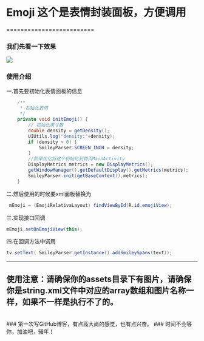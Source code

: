# Emoji 这个是表情封装面板，方便调用
=========================
### 我们先看一下效果
![](http://img.blog.csdn.net/20170606120403645?watermark/2/text/aHR0cDovL2Jsb2cuY3Nkbi5uZXQvbGk1Njg1OTE4/font/5a6L5L2T/fontsize/400/fill/I0JBQkFCMA==/dissolve/70/gravity/Center)
### 使用介绍
一.首先要初始化表情面板的信息
```Java   
    /**
     * 初始化表情
     */
    private void initEmoji() {
        // 初始化英寸数
        double density = getDensity();
        UIUtils.log("density:"+density);
        if (density > 0) {
            SmileyParser.SCREEN_INCH = density;
        }
        //如果优化将这个初始化到首页MainActivity
        DisplayMetrics metrics = new DisplayMetrics();
        getWindowManager().getDefaultDisplay().getMetrics(metrics);
        SmileyParser.init(getBaseContext(),metrics);
    }
```
二.然后使用的时候要xml面板替换为
```Java
 mEmoji = (EmojiRelativaLayout) findViewById(R.id.emojiView);
 ```
三.实现接口回调
```Java
mEmoji.setOnEmojiView(this);
```
四.在回调方法中调用
```Java
tv.setText( SmileyParser.getInstance().addSmileySpans(text));
```
----------------------------------------------------------------------------
## 使用注意：请确保你的assets目录下有图片，请确保你是string.xml文件中对应的array数组和图片名称一样，如果不一样是执行不了的。
<br/>
### 第一次写GitHub博客，有点高大尚的感觉，也有点兴奋。
### 时间不会等你，加油吧，骚年！

